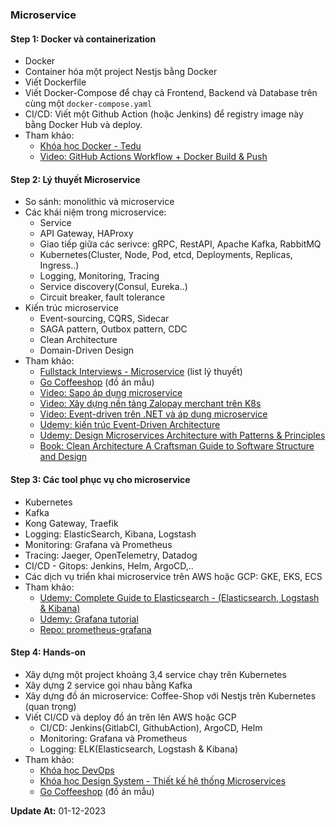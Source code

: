 ### Microservice

#### Step 1: Docker và containerization
- Docker
- Container hóa một project Nestjs bằng Docker
- Viết Dockerfile
- Viết Docker-Compose để chạy cả Frontend, Backend và Database trên cùng một `docker-compose.yaml`
- CI/CD: Viết một Github Action (hoặc Jenkins) để registry image này bằng Docker Hub và deploy.
- Tham khảo: 
  + [Khóa học Docker - Tedu](https://tedu.com.vn/khoa-hoc/lam-chu-docker-de-chinh-phuc-devops-42.html)
  + [Video: GitHub Actions Workflow + Docker Build & Push](https://www.youtube.com/watch?v=33Ttv3taz7I)

#### Step 2: Lý thuyết Microservice
- So sánh: monolithic và microservice
- Các khái niệm trong microservice:
  + Service
  + API Gateway, HAProxy
  + Giao tiếp giữa các serivce: gRPC, RestAPI, Apache Kafka, RabbitMQ
  + Kubernetes(Cluster, Node, Pod, etcd, Deployments, Replicas, Ingress..)
  + Logging, Monitoring, Tracing
  + Service discovery(Consul, Eureka..)
  + Circuit breaker, fault tolerance 
- Kiến trúc microservice
  + Event-sourcing, CQRS, Sidecar 
  + SAGA pattern, Outbox pattern, CDC
  + Clean Architecture
  + Domain-Driven Design
- Tham khảo: 
  + [Fullstack Interviews - Microservice](https://github.com/Nghiait123456/fullstack-interviews/tree/main/backend/microservice) (list lý thuyết)
  + [Go Coffeeshop](https://github.com/thangchung/go-coffeeshop) (đồ án mẫu)
  + [Video: Sapo áp dụng microservice](https://www.youtube.com/watch?v=UXHzxX4png0&t)
  + [Video: Xây dựng nền tảng Zalopay merchant trên K8s](https://www.youtube.com/watch?v=2S-_-UKbqqM)
  + [Video: Event-driven trên .NET và áp dụng microservice](https://www.youtube.com/watch?v=sJyCSDwhzWI)
  + [Udemy: kiến trúc Event-Driven Architecture](https://udemy.com/course/event-driven-architecture-the-complete-guide)
  + [Udemy: Design Microservices Architecture with Patterns & Principles](https://udemy.com/course/design-microservices-architecture-with-patterns-principles)
  + [Book: Clean Architecture A Craftsman Guide to Software Structure and Design](https://github.com/GunterMueller/Books-3/blob/master/Clean%20Architecture%20A%20Craftsman%20Guide%20to%20Software%20Structure%20and%20Design.pdf)

#### Step 3: Các tool phục vụ cho microservice
- Kubernetes
- Kafka
- Kong Gateway, Traefik
- Logging: ElasticSearch, Kibana, Logstash
- Monitoring: Grafana và Prometheus
- Tracing: Jaeger, OpenTelemetry, Datadog
- CI/CD - Gitops: Jenkins, Helm, ArgoCD,..
- Các dịch vụ triển khai microservice trên AWS hoặc GCP: GKE, EKS, ECS
- Tham khảo:
  + [Udemy: Complete Guide to Elasticsearch - (Elasticsearch, Logstash & Kibana)](https://udemy.com/course/elasticsearch-complete-guide/)
  + [Udemy: Grafana tutorial](https://udemy.com/course/grafana-tutorial/)
  + [Repo: prometheus-grafana](https://github.com/tainguyenbp/prometheus-grafana/)
  
#### Step 4: Hands-on
- Xây dựng một project khoảng 3,4 service chạy trên Kubernetes
- Xây dựng 2 service gọi nhau bằng Kafka 
- Xây dựng đồ án microservice: Coffee-Shop với Nestjs trên Kubernetes (quan trọng)
- Viết CI/CD và deploy đồ án trên lên AWS hoặc GCP
  + CI/CD: Jenkins(GitlabCI, GithubAction), ArgoCD, Helm
  + Monitoring: Grafana và Prometheus
  + Logging: ELK(Elasticsearch, Logstash & Kibana)
- Tham khảo: 
  + [Khóa học DevOps](https://200lab.io/khoa-hoc-devops/)
  + [Khóa học Design System - Thiết kế hệ thống Microservices](https://200lab.io/khoa-hoc-design-system-thiet-ke-he-thong-microservices/)
  + [Go Coffeeshop](https://github.com/thangchung/go-coffeeshop) (đồ án mẫu)



**Update At:** 01-12-2023